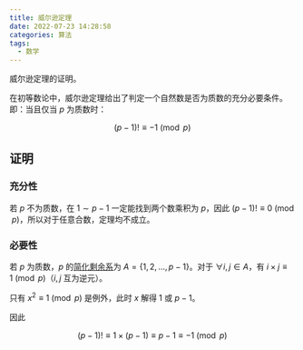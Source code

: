 ```yaml
---
title: 威尔逊定理
date: 2022-07-23 14:28:58
categories: 算法
tags:
  - 数学
---
```

威尔逊定理的证明。
<!--more-->

在初等数论中，威尔逊定理给出了判定一个自然数是否为质数的充分必要条件。即：当且仅当 $p$ 为质数时：

$$
(p - 1)! \equiv -1 \pmod p
$$

## 证明

### 充分性

若 $p$ 不为质数，在 $1 \sim p - 1$ 一定能找到两个数乘积为 $p$，因此 $(p - 1)! \equiv 0 \pmod p$，所以对于任意合数，定理均不成立。

### 必要性

若 $p$ 为质数，$p$ 的[简化剩余系](/2022/07/23/congruence-modulo/#简化剩余系)为 $A = \{1, 2, \dots, p - 1\}$。对于 $\forall i, j \in A$，有 $i \times j \equiv 1 \pmod p$（$i, j$ 互为逆元）。

只有 $x^2 \equiv 1 \pmod p$ 是例外，此时 $x$ 解得 $1$ 或 $p - 1$。

因此

$$
(p - 1)! \equiv 1 \times (p - 1) \equiv p - 1 \equiv -1 \pmod p
$$